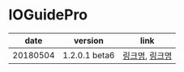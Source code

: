 IOGuidePro
=====================

| date | version | link |
|---|---|---|
| 20180504 | 1.2.0.1 beta6 | [링크명](http://www.example.com), [링크명](http://www.example.com "사이트 제목") |

